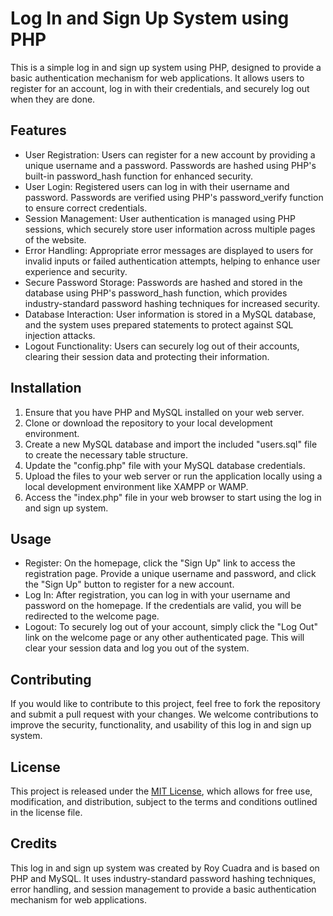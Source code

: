 # Log In and Sign Up System using PHP

This is a simple log in and sign up system using PHP, designed to provide a basic authentication mechanism for web applications. It allows users to register for an account, log in with their credentials, and securely log out when they are done.

## Features
- User Registration: Users can register for a new account by providing a unique username and a password. Passwords are hashed using PHP's built-in password_hash function for enhanced security.
- User Login: Registered users can log in with their username and password. Passwords are verified using PHP's password_verify function to ensure correct credentials.
- Session Management: User authentication is managed using PHP sessions, which securely store user information across multiple pages of the website.
- Error Handling: Appropriate error messages are displayed to users for invalid inputs or failed authentication attempts, helping to enhance user experience and security.
- Secure Password Storage: Passwords are hashed and stored in the database using PHP's password_hash function, which provides industry-standard password hashing techniques for increased security.
- Database Interaction: User information is stored in a MySQL database, and the system uses prepared statements to protect against SQL injection attacks.
- Logout Functionality: Users can securely log out of their accounts, clearing their session data and protecting their information.

## Installation
1. Ensure that you have PHP and MySQL installed on your web server.
2. Clone or download the repository to your local development environment.
3. Create a new MySQL database and import the included "users.sql" file to create the necessary table structure.
4. Update the "config.php" file with your MySQL database credentials.
5. Upload the files to your web server or run the application locally using a local development environment like XAMPP or WAMP.
6. Access the "index.php" file in your web browser to start using the log in and sign up system.

## Usage
- Register: On the homepage, click the "Sign Up" link to access the registration page. Provide a unique username and password, and click the "Sign Up" button to register for a new account.
- Log In: After registration, you can log in with your username and password on the homepage. If the credentials are valid, you will be redirected to the welcome page.
- Logout: To securely log out of your account, simply click the "Log Out" link on the welcome page or any other authenticated page. This will clear your session data and log you out of the system.

## Contributing
If you would like to contribute to this project, feel free to fork the repository and submit a pull request with your changes. We welcome contributions to improve the security, functionality, and usability of this log in and sign up system.

## License
This project is released under the [MIT License](LICENSE), which allows for free use, modification, and distribution, subject to the terms and conditions outlined in the license file.

## Credits
This log in and sign up system was created by Roy Cuadra and is based on PHP and MySQL. It uses industry-standard password hashing techniques, error handling, and session management to provide a basic authentication mechanism for web applications.
